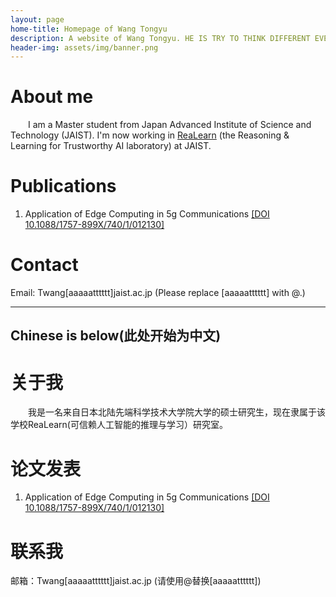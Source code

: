 ```yaml
---
layout: page
home-title: Homepage of Wang Tongyu
description: A website of Wang Tongyu. HE IS TRY TO THINK DIFFERENT EVERYDAY
header-img: assets/img/banner.png
---
```


# About me

&emsp;&emsp;I am a Master student from Japan Advanced Institute of Science and Technology (JAIST). I'm now working in [ReaLearn](https://sites.google.com/view/racharak-lab) (the Reasoning & Learning for Trustworthy AI laboratory) at JAIST.

# Publications

1. Application of Edge Computing in 5g Communications [[DOI 10.1088/1757-899X/740/1/012130]](https://iopscience.iop.org/article/10.1088/1757-899X/740/1/012130/pdf)

# Contact

Email: Twang[aaaaatttttt]jaist.ac.jp (Please replace [aaaaatttttt] with @.)

- - - 
## Chinese is below(此处开始为中文)

# 关于我

&emsp;&emsp;我是一名来自日本北陆先端科学技术大学院大学的硕士研究生，现在隶属于该学校ReaLearn(可信赖人工智能的推理与学习）研究室。

# 论文发表

1. Application of Edge Computing in 5g Communications [[DOI 10.1088/1757-899X/740/1/012130]](https://iopscience.iop.org/article/10.1088/1757-899X/740/1/012130/pdf)


# 联系我

邮箱：Twang[aaaaatttttt]jaist.ac.jp (请使用@替换[aaaaatttttt])
